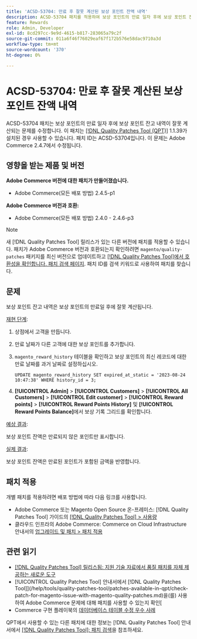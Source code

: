 ```yaml
---
title: 'ACSD-53704: 만료 후 잘못 계산된 보상 포인트 잔액 내역'
description: ACSD-53704 패치를 적용하여 보상 포인트의 만료 일자 후에 보상 포인트 잔고 내역이 잘못 계산되는 Adobe Commerce 문제를 해결합니다.
feature: Rewards
role: Admin, Developer
exl-id: 8cd297cc-9e9d-4615-b817-283065a79c2f
source-git-commit: 011a6f46f76029eaf67f172b576e58dac9710a3d
workflow-type: tm+mt
source-wordcount: '370'
ht-degree: 0%

---
```


# ACSD-53704: 만료 후 잘못 계산된 보상 포인트 잔액 내역

ACSD-53704 패치는 보상 포인트의 만료 일자 후에 보상 포인트 잔고 내역이 잘못 계산되는 문제를 수정합니다. 이 패치는 [[!DNL Quality Patches Tool (QPT)]](https://experienceleague.adobe.com/en/docs/commerce-operations/tools/quality-patches-tool/quality-patches-tool-to-self-serve-quality-patches) 1.1.39가 설치된 경우 사용할 수 있습니다. 패치 ID는 ACSD-53704입니다. 이 문제는 Adobe Commerce 2.4.7에서 수정됩니다.

## 영향을 받는 제품 및 버전

**Adobe Commerce 버전에 대한 패치가 만들어졌습니다.**

* Adobe Commerce(모든 배포 방법) 2.4.5-p1

**Adobe Commerce 버전과 호환:**

* Adobe Commerce(모든 배포 방법) 2.4.0 - 2.4.6-p3

>[!NOTE]
>
>새 [!DNL Quality Patches Tool] 릴리스가 있는 다른 버전에 패치를 적용할 수 있습니다. 패치가 Adobe Commerce 버전과 호환되는지 확인하려면 `magento/quality-patches` 패키지를 최신 버전으로 업데이트하고 [[!DNL Quality Patches Tool]에서 호환성을 확인합니다. 패치 검색 페이지](https://experienceleague.adobe.com/tools/commerce-quality-patches/index.html). 패치 ID를 검색 키워드로 사용하여 패치를 찾습니다.

## 문제

보상 포인트 잔고 내역은 보상 포인트의 만료일 후에 잘못 계산됩니다.

<u>재현 단계</u>:

1. 상점에서 고객을 만듭니다.
1. 만료 날짜가 다른 고객에 대한 보상 포인트를 추가합니다.
1. `magento_reward_history` 테이블을 확인하고 보상 포인트의 최신 레코드에 대한 만료 날짜를 과거 날짜로 설정하십시오.

   ```
   UPDATE magento_reward_history SET expired_at_static = '2023-08-24 10:47:38' WHERE history_id = 3;
   ```

1. **[!UICONTROL Admin]** > **[!UICONTROL Customers]** > **[!UICONTROL All Customers]** > **[!UICONTROL Edit customer]** > **[!UICONTROL Reward points]** > **[!UICONTROL Reward Points History]** 및 **[!UICONTROL Reward Points Balance]**&#x200B;에서 보상 기록 그리드를 확인합니다.

<u>예상 결과</u>:

보상 포인트 잔액은 만료되지 않은 포인트만 표시합니다.

<u>실제 결과</u>:

보상 포인트 잔액은 만료된 포인트가 포함된 금액을 반영합니다.

## 패치 적용

개별 패치를 적용하려면 배포 방법에 따라 다음 링크를 사용합니다.

* Adobe Commerce 또는 Magento Open Source 온-프레미스: [!DNL Quality Patches Tool] 가이드의 [[!DNL Quality Patches Tool] > 사용량](/help/tools/quality-patches-tool/usage.md)
* 클라우드 인프라의 Adobe Commerce: Commerce on Cloud Infrastructure 안내서의 [업그레이드 및 패치 > 패치 적용](https://experienceleague.adobe.com/docs/commerce-cloud-service/user-guide/develop/upgrade/apply-patches.html)

## 관련 읽기

* [[!DNL Quality Patches Tool] 릴리스됨: 지원 기술 자료에서 품질 패치를 자체 제공하는 새로운 도구](https://experienceleague.adobe.com/en/docs/commerce-operations/tools/quality-patches-tool/quality-patches-tool-to-self-serve-quality-patches)
* [!UICONTROL Quality Patches Tool] 안내서에서  [!DNL Quality Patches Tool]](/help/tools/quality-patches-tool/patches-available-in-qpt/check-patch-for-magento-issue-with-magento-quality-patches.md)을(를) 사용하여 Adobe Commerce 문제에 대해 패치를 사용할 수 있는지 확인[
* Commerce 구현 플레이북의 [데이터베이스 테이블 수정 우수 사례](https://experienceleague.adobe.com/en/docs/commerce-operations/implementation-playbook/best-practices/development/modifying-core-and-third-party-tables#why-adobe-recommends-avoiding-modifications)

QPT에서 사용할 수 있는 다른 패치에 대한 정보는 [!DNL Quality Patches Tool] 안내서에서 [[!DNL Quality Patches Tool]: 패치 검색](https://experienceleague.adobe.com/tools/commerce-quality-patches/index.html)을 참조하세요.
